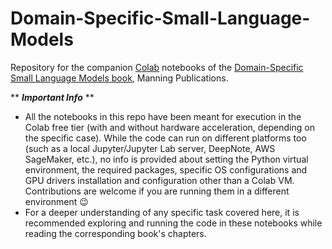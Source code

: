# Domain-Specific-Small-Language-Models
Repository for the companion [Colab](https://colab.research.google.com) notebooks of the [Domain-Specific Small Language Models book](https://shortener.manning.com/OwMa), Manning Publications.  
  
** ***Important Info*** **  
* All the notebooks in this repo have been meant for execution in the Colab free tier (with and without hardware acceleration, depending on the specific case). While the code can run on different platforms too (such as a local Jupyter/Jupyter Lab server, DeepNote, AWS SageMaker, etc.), no info is provided about setting the Python virtual environment, the required packages, specific OS configurations and GPU drivers installation and configuration other than a Colab VM. Contributions are welcome if you are running them in a different environment :wink:
* For a deeper understanding of any specific task covered here, it is recommended exploring and running the code in these notebooks while reading the corresponding book's chapters.


